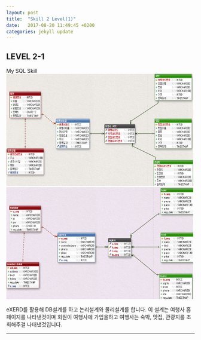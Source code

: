 ```yaml
---
layout: post
title:  "Skill 2 Level(1)"
date:   2017-08-20 11:49:45 +0200
categories: jekyll update
---
```


## LEVEL 2-1
My SQL Skill<br />
<img src="/assets/db.jpg" style="width:500px; height:300px;">
<img src="/assets/exerd1.jpg" style="width:500px; height:300px;">

eXERD를 활용해 DB설계를 하고 논리설계와 물리설계를 합니다.
이 설계는 여행사 홈페이지를 나타낸것이며 회원이 여행사에 가입을하고 
여행사는 숙박, 맛집, 관광지를 조회해주걸 나태낸것입니다.
- - -

